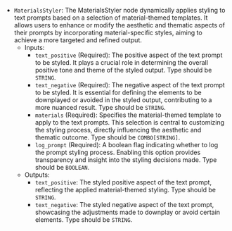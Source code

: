 - `MaterialsStyler`: The MaterialsStyler node dynamically applies styling to text prompts based on a selection of material-themed templates. It allows users to enhance or modify the aesthetic and thematic aspects of their prompts by incorporating material-specific styles, aiming to achieve a more targeted and refined output.
    - Inputs:
        - `text_positive` (Required): The positive aspect of the text prompt to be styled. It plays a crucial role in determining the overall positive tone and theme of the styled output. Type should be `STRING`.
        - `text_negative` (Required): The negative aspect of the text prompt to be styled. It is essential for defining the elements to be downplayed or avoided in the styled output, contributing to a more nuanced result. Type should be `STRING`.
        - `materials` (Required): Specifies the material-themed template to apply to the text prompts. This selection is central to customizing the styling process, directly influencing the aesthetic and thematic outcome. Type should be `COMBO[STRING]`.
        - `log_prompt` (Required): A boolean flag indicating whether to log the prompt styling process. Enabling this option provides transparency and insight into the styling decisions made. Type should be `BOOLEAN`.
    - Outputs:
        - `text_positive`: The styled positive aspect of the text prompt, reflecting the applied material-themed styling. Type should be `STRING`.
        - `text_negative`: The styled negative aspect of the text prompt, showcasing the adjustments made to downplay or avoid certain elements. Type should be `STRING`.
